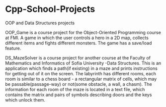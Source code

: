 # Cpp-School-Projects
OOP and Data Structures projects

OOP_Game is a course project for the Object-Oriented Programming course at FMI.
A game in which the user controls a hero in a 2D map, collects different items
and fights different monsters.  The game has a save/load feature.

DS_MazeSolver is a course project for another course at the Faculty of Mathematics and Informatics of Sofia University -Data Structures.
This is an application which finds a path(if existing) in a maze and prints instructions for getting out 
of it on the screen. The labyrinth has different rooms, each room is similar to a chess board -
a rectangular matrix of cells, which may be passable(passage-way) or not(some obstacle, a 
wall, a chasm). The information for each room of the maze is located in a text file, which 
contains the matrix and pairs of symbols describing doors and the keys which unlock them.
